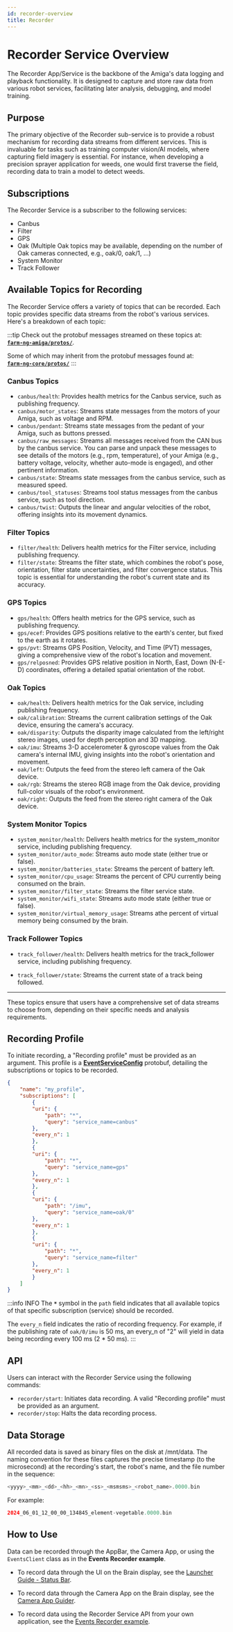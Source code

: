 ```yaml
---
id: recorder-overview
title: Recorder
---
```


# Recorder Service Overview

The Recorder App/Service is the backbone of the Amiga's data logging and playback functionality.
It is designed to capture and store raw data from various robot services, facilitating later
analysis, debugging, and model training.

## Purpose

The primary objective of the Recorder sub-service is to provide a robust mechanism for recording
data streams from different services. This is invaluable for tasks such as training computer
vision/AI models, where capturing field imagery is essential.
For instance, when developing a precision sprayer application for weeds, one would
first traverse the field, recording data to train a model to detect weeds.

## Subscriptions

The Recorder Service is a subscriber to the following services:

- Canbus
- Filter
- GPS
- Oak (Multiple Oak topics may be available, depending on the number of Oak cameras connected,
e.g., oak/0, oak/1, ...)
- System Monitor
- Track Follower

## Available Topics for Recording

The Recorder Service offers a variety of topics that can be recorded.
Each topic provides specific data streams from the robot's various services.
Here's a breakdown of each topic:

:::tip
Check out the protobuf messages streamed on these topics at:<br/>
[**`farm-ng-amiga/protos/`**](https://github.com/farm-ng/farm-ng-amiga/tree/main/protos/farm_ng).

Some of which may inherit from the protobuf messages found at:<br/>
[**`farm-ng-core/protos/`**](https://github.com/farm-ng/farm-ng-core/tree/main/protos/farm_ng/core)
:::

### Canbus Topics

- `canbus/health`: Provides health metrics for the Canbus service, such as publishing frequency.
- `canbus/motor_states`: Streams state messages from the motors of your Amiga, such as voltage and RPM.
- `canbus/pendant`: Streams state messages from the pedant of your Amiga, such as buttons pressed.
- `canbus/raw_messages`: Streams all messages received from the CAN bus by the canbus service.
You can parse and unpack these messages to see details of the motors (e.g., rpm, temperature),
of your Amiga (e.g., battery voltage, velocity, whether auto-mode is engaged),
and other pertinent information.
- `canbus/state`: Streams state messages from the canbus service, such as measured speed.
- `canbus/tool_statuses`: Streams tool status messages from the canbus service, such as tool direction.
- `canbus/twist`: Outputs the linear and angular velocities of the robot, offering insights
into its movement dynamics.

### Filter Topics

- `filter/health`: Delivers health metrics for the Filter service, including publishing frequency.
- `filter/state`: Streams the filter state, which combines the robot's pose, orientation,
filter state uncertainties, and filter convergence status.
This topic is essential for understanding the robot's current state and its accuracy.

### GPS Topics

- `gps/health`: Offers health metrics for the GPS service, such as publishing frequency.
- `gps/ecef`: Provides GPS positions relative to the earth's center, but fixed to the earth as it rotates.
- `gps/pvt`: Streams GPS Position, Velocity, and Time (PVT) messages, giving a comprehensive
view of the robot's location and movement.
- `gps/relposned`: Provides GPS relative position in North, East, Down (N-E-D) coordinates,
offering a detailed spatial orientation of the robot.

### Oak Topics

- `oak/health`: Delivers health metrics for the Oak service, including publishing frequency.
- `oak/calibration`: Streams the current calibration settings of the Oak device,
ensuring the camera's accuracy.
- `oak/disparity`: Outputs the disparity image calculated from the left/right stereo images,
used for depth perception and 3D mapping.
- `oak/imu`: Streams 3-D accelerometer & gyroscope values from the Oak camera's internal IMU,
giving insights into the robot's orientation and movement.
- `oak/left`: Outputs the feed from the stereo left camera of the Oak device.
- `oak/rgb`: Streams the stereo RGB image from the Oak device, providing full-color
visuals of the robot's environment.
- `oak/right`: Outputs the feed from the stereo right camera of the Oak device.

### System Monitor Topics

- `system_monitor/health`: Delivers health metrics for the system_monitor service,
including publishing frequency.
- `system_monitor/auto_mode`: Streams auto mode state (either true or false).
- `system_monitor/batteries_state`: Streams the percent of battery left.
- `system_monitor/cpu_usage`: Streams the percent of CPU currently being consumed on the brain.
- `system_monitor/filter_state`: Streams the filter service state.
- `system_monitor/wifi_state`: Streams auto mode state (either true or false).
- `system_monitor/virtual_memory_usage`: Streams athe percent of virtual memory being consumed
by the brain.

### Track Follower Topics

- `track_follower/health`: Delivers health metrics for the track_follower service,
including publishing frequency.

- `track_follower/state`: Streams the current state of a track being followed.

---

These topics ensure that users have a comprehensive set of data streams to choose from,
depending on their specific needs and analysis requirements.

## Recording Profile

To initiate recording, a "Recording profile" must be provided as an argument.
This profile is a
[**EventServiceConfig**](https://github.com/farm-ng/farm-ng-core/blob/main/protos/farm_ng/core/event_service.proto#L80-L107)
 protobuf, detailing the subscriptions or topics to be recorded.

```json
{
    "name": "my_profile",
    "subscriptions": [
        {
        "uri": {
            "path": "*",
            "query": "service_name=canbus"
        },
        "every_n": 1
        },
        {
        "uri": {
            "path": "*",
            "query": "service_name=gps"
        },
        "every_n": 1
        },
        {
        "uri": {
            "path": "/imu",
            "query": "service_name=oak/0"
        },
        "every_n": 1
        },
        {
        "uri": {
            "path": "*",
            "query": "service_name=filter"
        },
        "every_n": 1
        }
    ]
}
```

:::info INFO
The **`*`** symbol in the `path` field indicates that all available topics of that specific
subscription (service) should be recorded.

The `every_n` field indicates the ratio of recording frequency.
For example, if the publishing rate of `oak/0/imu` is 50 ms, an every_n of "2" will yield
in data being recording every 100 ms (2 * 50 ms).
:::

## API

Users can interact with the Recorder Service using the following commands:

- `recorder/start`: Initiates data recording.
A valid "Recording profile" must be provided as an argument.
- `recorder/stop`: Halts the data recording process.

## Data Storage

All recorded data is saved as binary files on the disk at /mnt/data.
The naming convention for these files captures the precise timestamp (to the microsecond)
at the recording's start, the robot's name, and the file number in the sequence:

```php
<yyyy>_<mm>_<dd>_<hh>_<mn>_<ss>_<msmsms>_<robot_name>.0000.bin
```

For example:

```php
2024_06_01_12_00_00_134845_element-vegetable.0000.bin
```

## How to Use

Data can be recorded through the AppBar, the Camera App, or using the `EventsClient` class
as in the **Events Recorder example**.

- To record data through the UI on the Brain display, see the
[Launcher Guide - Status Bar](/docs/apps/launcher/#status-bar).

- To record data through the Camera App on the Brain display, see the
[Camera App Guider](/docs/apps/camera_app/).

- To record data using the Recorder Service API from your own application, see the
[Events Recorder example](/docs/examples/events_recorder/).
